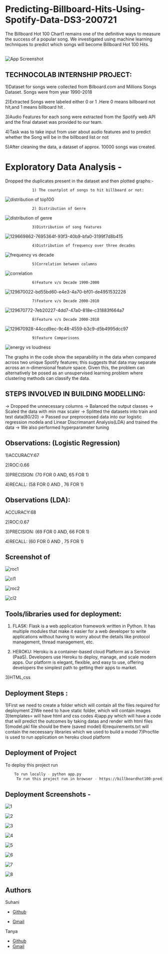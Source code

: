
# Predicting-Billboard-Hits-Using-Spotify-Data-DS3-200721

The Billboard Hot 100 Chart1 remains one of the definitive ways to measure the success of a popular song. We investigated using machine learning techniques to predict which songs will become Billboard Hot 100 Hits.





## 

![App Screenshot](https://upload.wikimedia.org/wikipedia/commons/2/2b/Billboard_Hot_100_logo.jpg)


## TECHNOCOLAB INTERNSHIP PROJECT:


1)Dataset for songs were collected from Bilboard.com and Millions Songs Dataset. Songs were from year 1990-2018

2)Extracted Songs were labeled either 0 or 1 .Here 0 means billboard not hit,and 1 means billboard hit .

3)Audio Features for each song were extracted from the Spotify web API and the final dataset was provided to our team.

4)Task was to take input from user about audio features and to predict whether the Song will be in the billboard list or not

5)After cleaning the data, a dataset of approx. 10000 songs was created.

# Exploratory Data Analysis -

Dropped the duplicates present in the dataset and then plotted graphs:-

                1) The countplot of songs to hit billboard or not:
![distribution of top100](https://user-images.githubusercontent.com/66556476/130225045-8549dbbb-2954-47da-b57c-c6407af235f0.png)

                2) Distribution of Genre
![distribution of genre](https://user-images.githubusercontent.com/66556476/130225259-43293e64-0f0f-4bf0-b7c9-27719eef8d4c.png)
                
                3)Distribution of song features 
![129669862-7695364f-93f3-40b9-bfa0-3199f7d8b415](https://user-images.githubusercontent.com/66556476/130225897-0d521ff5-115a-4ac7-9ce8-4c055bd5f78d.png)

                4)Distribution of frequency over three decades
![frequency vs decade](https://user-images.githubusercontent.com/66556476/130225957-faa3e75e-7f38-42ab-9cb7-9a72da272135.png)

                5)Correlation between columns 
![correlation](https://user-images.githubusercontent.com/66556476/130227153-4b1ab457-fb7e-4f79-8411-148a9a6eeda1.png)

                6)Feature v/s Decade 1990-2000

![129670022-bd55bd60-e4e3-4a70-bf01-de4951532228](https://user-images.githubusercontent.com/66556476/130225850-fe95029f-e14a-4eda-b18b-28e2d528a164.png)

                7)Feature v/s Decade 2000-2010
![129670772-7eb20227-4dd7-47a0-818e-c31883f664a7](https://user-images.githubusercontent.com/66556476/130225857-3be05f34-eb5e-406a-a11e-81e448cb3b8d.png)

                8)Feature v/s Decade 2000-2010
![129670928-44ccd9ec-9c48-4559-b3c9-d5b4995dcc97](https://user-images.githubusercontent.com/66556476/130225939-9ac0ce3d-ee84-45de-8882-62026e8ffc99.png)

                
                9)Feature Comparisons
![energy vs loudness](https://user-images.githubusercontent.com/66556476/130225978-3b23e702-85ec-41d3-88fe-95fffaa5f726.png)

The graphs in the code show the separability in the data when compared across two unique Spotify features; this suggests that data may separate across an n-dimensional feature space. Given this, the problem can alternatively be posed as an unsupervised learning problem where clustering methods can classify the data.

         
## STEPS INVOLVED IN BUILDING MODELLING:
-> Dropped the unnecessary columns
-> Balanced the output classes
-> Scaled the data with min max scaler
-> Splitted the datasets into train and test data(80/20)
-> Passed our preprocessed data into our logistic regression modela and Linear Discrimanant Analysis(LDA) and trained the data
-> We also performed hyperparameter tuning

## Observations: (Logistic Regression)
1)ACCURACY:67

2)ROC:0.66

3)PRECISION: (70 FOR 0 AND, 65 FOR 1)

4)RECALL: (58 FOR 0 AND , 76 FOR 1)

## Observations (LDA):
ACCURACY:68

2)ROC:0.67

3)PRECISION: (69 FOR 0 AND, 66 FOR 1)

4)RECALL: (60 FOR 0 AND , 75 FOR 1)

## Screenshot of 

![roc1](https://user-images.githubusercontent.com/66556476/130228799-b5a0a9a5-d647-41de-a48e-0f6bf0947e69.png)

![cl1](https://user-images.githubusercontent.com/66556476/130228820-3f8edef4-2d88-4930-af7e-05abfc8228d7.png)

![roc2](https://user-images.githubusercontent.com/66556476/130228862-1471176b-080f-4368-b512-f6b074522bc3.png)

![cl2](https://user-images.githubusercontent.com/66556476/130228880-514e4db0-990b-4474-a358-e39e1eb1ac10.png)






  

## Tools/libraries used for deployment:
1) FLASK: Flask is a web application framework written in Python. It has multiple modules that make it easier for a web developer to write applications without having to worry about the details like protocol management, thread management, etc.

2) HEROKU: Heroku is a container-based cloud Platform as a Service (PaaS). Developers use Heroku to deploy, manage, and scale modern apps. Our platform is elegant, flexible, and easy to use, offering developers the simplest path to getting their apps to market.

3)HTML,css
## Deployment Steps :
1)First we need to create a folder which will contain all the files required for deployment
2)We need to have static folder, which will contain images
3)templates= will have html and css codes
4)app.py which will have a code that will predict the outcomes by taking datas and render with html files
5)model.pkl file should be there (saved model)
6)requirements.txt will contain the neceessary libraries which we used to build a model
7)Procfile is used to run application on heroku cloud platform


## Deployment of Project

To deploy this project run

```bash
    To run locally - python app.py
     To run this project run in browser - https://billboardhot100-predictionapp.herokuapp.com/
```
## Deployment Screenshots -
![1](https://user-images.githubusercontent.com/66556476/130234893-be8eb86e-07e5-4a06-86ca-c30f7ad97bb7.png)

![2](https://user-images.githubusercontent.com/66556476/130234898-d7392378-eb33-450d-b004-77193855098b.png)

![3](https://user-images.githubusercontent.com/66556476/130234902-7f426569-1b16-4ca9-a395-8c0d77ed2ea7.png)

![4](https://user-images.githubusercontent.com/66556476/130234908-07b3fe46-0592-4e8d-bca4-f7d58e4319a2.png)

![5](https://user-images.githubusercontent.com/66556476/130234918-3f135943-903f-4e21-8d11-ab294140787a.png)

![6](https://user-images.githubusercontent.com/66556476/130234924-1da68ea2-0774-4fb7-8c2c-1b97d36502f6.png)

![7](https://user-images.githubusercontent.com/66556476/130235001-cec98887-8f2b-4c2f-8cc9-a521184f8a8b.png)

![8](https://user-images.githubusercontent.com/66556476/130235009-d15108f5-e71f-420c-8203-f8692513469f.png)


  
## Authors

Suhani

- [Github](https://github.com/Suhani19/)

- [Gmail](https://suhanichhabra19@gmail.com) 


Tanya

- [Github](https://github.com/tanyarayat)
- [Gmail](https://tanyarayat@gmail.com)


  